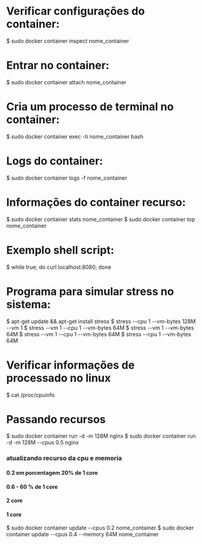 # Verificar configurações do container:
$ sudo docker container inspect nome_container

# Entrar no container:
$ sudo docker container attach nome_container

# Cria um processo de terminal no container:
$ sudo docker container exec -ti nome_container bash 

# Logs do container:
$ sudo docker container logs -f nome_container

# Informações do container recurso:
$ sudo docker container stats nome_container
$ sudo docker container top nome_container

# Exemplo shell script:
$ while true; do curl localhost:8080; done

# Programa para simular stress no sistema:
$ apt-get update && apt-get install stress
$ stress --cpu 1 --vm-bytes 128M --vm 1
$ stress --vm 1 --cpu 1 --vm-bytes 64M
$ stress --vm 1 --vm-bytes 64M
$ stress --vm 1 --cpu 1 --vm-bytes 64M
$ stress --cpu 1 --vm-bytes 64M

# Verificar informações de processado no linux
$ cat /proc/cpuinfo

# Passando recursos
$ sudo docker container run -d -m 128M nginx
$ sudo docker container run -d -m 128M --cpus 0.5 nginx
### atualizando recurso da cpu e memoria
#### 0.2 em porcentagem 20% de 1 core
#### 0.6 - 60 % de 1 core
#### 2 core
#### 1 core
$ sudo docker container update --cpus 0.2 nome_container
$ sudo docker container update --cpus 0.4 --memory 64M nome_container




